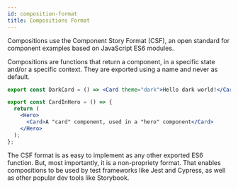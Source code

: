 ```yaml
---
id: composition-format
title: Compositions Format
---
```


Compositions use the Component Story Format (CSF), an open standard for component examples based on JavaScript ES6 modules.

Compositions are functions that return a component, in a specific state and/or a specific context. They are exported using a name and never as default.

```jsx title="Example of a component in a certain state"
export const DarkCard = () => <Card theme="dark">Hello dark world!</Card>;
```

```jsx title="Example of a component in a certain context"
export const CardInHero = () => {
  return (
    <Hero>
      <Card>A "card" component, used in a "hero" component</Card>
    </Hero>
  );
};
```

The CSF format is as easy to implement as any other exported ES6 function. But, most importantly, it is a non-propriety format. That enables compositions to be used by test frameworks like Jest and Cypress, as well as other popular dev tools like Storybook.
